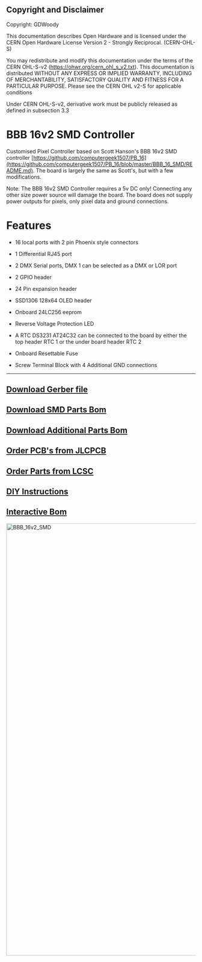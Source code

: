 ## Copyright and Disclaimer
Copyright: GDWoody

This documentation describes Open Hardware and is licensed under the CERN Open Hardware License Version 2 - Strongly Reciprocal. (CERN-OHL-S)

You may redistribute and modify this documentation under the terms of the CERN OHL-S-v2 (https://ohwr.org/cern_ohl_s_v2.txt). This documentation is distributed WITHOUT ANY EXPRESS OR IMPLIED WARRANTY, INCLUDING OF MERCHANTABILITY, SATISFACTORY QUALITY AND FITNESS FOR A PARTICULAR PURPOSE. Please see the CERN OHL v2-S for applicable conditions

Under CERN OHL-S-v2, derivative work must be publicly released as defined in subsection 3.3

# BBB 16v2 SMD Controller

Customised Pixel Controller based on Scott Hanson's BBB 16v2 SMD controller [https://github.com/computergeek1507/PB_16](https://github.com/computergeek1507/PB_16/blob/master/BBB_16_SMD/README.md). The board is largely the same as Scott's, but with a few modifications.

Note: The BBB 16v2 SMD Controller requires a 5v DC only! Connecting any other size power source will damage the board. The board does not supply power outputs for pixels, only pixel data and ground connections.


# Features

* 16 local ports with 2 pin Phoenix style connectors

* 1 Differential RJ45 port

* 2 DMX Serial ports, DMX 1 can be selected as a DMX or LOR port

* 2 GPIO header

* 24 Pin expansion header

* SSD1306 128x64 OLED header

* Onboard 24LC256 eeprom

* Reverse Voltage Protection LED

* A RTC DS3231 AT24C32 can be connected to the board by either the top header RTC 1 or the under board header RTC 2

* Onboard Resettable Fuse

* Screw Terminal Block with 4 Additional GND connections

---
## [**Download Gerber file**](https://github.com/GDWoody/Pixel-Controllers/blob/main/bbb_16/jlcpcb/gerber/Gerber_BBB_16v2_SMD_PCB.zip)


## [**Download SMD Parts Bom**](https://github.com/GDWoody/Pixel-Controllers/blob/main/bbb_16/jlcpcb/assembly/BOM_BBB_16v2_SMD_PCB.xlsx)


## [**Download Additional Parts Bom**](https://github.com/GDWoody/Pixel-Controllers/blob/main/bbb_16/lcsc/BOM_BBB_16v2_SMD_PCB_Other_Parts.xlsx)


## [**Order PCB's from JLCPCB**](jlcpcb/)


## [**Order Parts from LCSC**](jlcpcb/)


## [**DIY Instructions**](https://github.com/GDWoody/Pixel-Controllers/blob/main/bbb_16/BBB_16v2_DIY.md)


## [**Interactive Bom**](https://gdwoody.github.io/bbb_16/BOM_BBB_16v2_SMD_ibom.html)

 <img width="1151" alt="BBB_16v2_SMD" src="https://user-images.githubusercontent.com/117477621/222923293-f8d01a0a-f948-42b5-8b08-5e0a1fc355fc.png">

